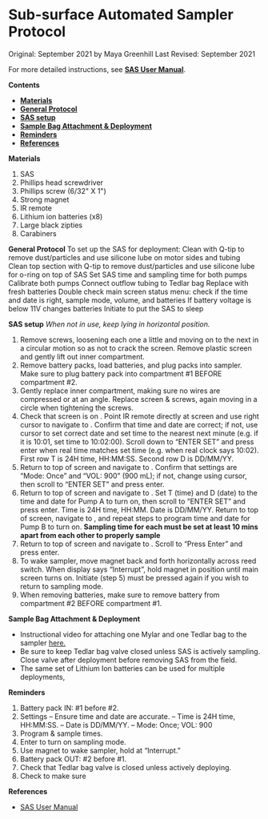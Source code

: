 # Sub-surface Automated Sampler Protocol

Original: September 2021 by Maya Greenhill
Last Revised: September 2021

For more detailed instructions, see [**SAS User Manual**](https://github.com/SilbigerLab/Protocols/blob/master/Environmental_Parameter_Protocols/Protocols/SAS_User_Manual.pdf).

**Contents**
- [**Materials**](#Materials) 
- [**General Protocol**](#GeneralProtocol) 
- [**SAS setup**](#SASsetup)
- [**Sample Bag Attachment & Deployment**](#SampleBagAttachment)
- [**Reminders**](#Reminders)
- [**References**](#References)


<a name="Materials"></a> **Materials**

1. SAS
1. Phillips head screwdriver 
1. Phillips screw (6/32" X 1")
1. Strong magnet
1. IR remote
1. Lithium ion batteries (x8)
1. Large black zipties
1. Carabiners


<a name="GeneralProtocol"></a> **General Protocol** 
To set up the SAS for deployment:
Clean with Q-tip to remove dust/particles and use silicone lube on motor sides and tubing
Clean top section with Q-tip to remove dust/particles and use silicone lube for o-ring on top of SAS
Set SAS time and sampling time for both pumps
Calibrate both pumps
Connect outflow tubing to Tedlar bag
Replace with fresh batteries
Double check main screen status menu: check if the time and date is right, sample mode, volume, and batteries
If battery voltage is below 11V changes batteries
Initiate to put the SAS to sleep

  
<a name="SASsetup"></a> **SAS setup** 
*When not in use, keep lying in horizontal position.* 
1. Remove screws, loosening each one a little and moving on to the next in a circular motion so as not to crack the screen. Remove plastic screen and gently lift out inner compartment. 
2. Remove battery packs, load batteries, and plug packs into sampler. Make sure to plug battery pack into compartment #1 BEFORE compartment #2. 
3. Gently replace inner compartment, making sure no wires are compressed or at an angle. Replace screen & screws, again moving in a circle when tightening the screws.
5. Check that screen is on <STATUS MENU>. Point IR remote directly at screen and use right cursor to navigate to <TIME SET>. Confirm that time and date are correct; if not, use cursor to set correct date and set time to the nearest next minute (e.g. if it is 10:01, set time to 10:02:00). Scroll down to “ENTER SET” and press enter when real time matches set time (e.g. when real clock says 10:02). First row T is 24H time, HH:MM:SS. Second row D is DD/MM/YY. 
6. Return to top of <TIME SET> screen and navigate to <SETTINGS>. Confirm that settings are “Mode: Once” and “VOL: 900” (900 mL); if not, change using cursor, then scroll to “ENTER SET” and press enter.
7. Return to top of <SETTINGS> screen and navigate to <PUMP A>. Set T (time) and D (date) to the time and date for Pump A to turn on, then scroll to “ENTER SET” and press enter. Time is 24H time, HH:MM. Date is DD/MM/YY. Return to top of <PUMP A> screen, navigate to <PUMP B>, and repeat steps to program time and date for Pump B to turn on. **Sampling time for each must be set at least 10 mins apart from each other to properly sample**
8. Return to top of <PUMP B> screen and navigate to <INITIATE>. Scroll to “Press Enter” and press enter. 
9. To wake sampler, move magnet back and forth horizontally across reed switch. When display says “Interrupt”, hold magnet in position until main screen turns on. Initiate (step 5) must be pressed again if you wish to return to sampling mode.
10. When removing batteries, make sure to remove battery from compartment #2 BEFORE compartment #1. 

 
<a name="SampleBagAttachment"></a> **Sample Bag Attachment & Deployment**
 
* Instructional video for attaching one Mylar and one Tedlar bag to the sampler [here.](https://youtu.be/R16RRaiNpqU) 
* Be sure to keep Tedlar bag valve closed unless SAS is actively sampling. Close valve after deployment before removing SAS from the field. 
* The same set of Lithium Ion batteries can be used for multiple deployments, 

<a name="Reminders"></a> **Reminders** 

1. Battery pack IN: #1 before #2.
1. Settings
 – Ensure <TIME SET> time and date are accurate. 
 – Time is 24H time, HH:MM:SS.
 – Date is DD/MM/YY.
 – Mode: Once; VOL: 900
1. Program <PUMP A> & <PUMP B> sample times.
1. Enter <INITIATE> to turn on sampling mode.
1. Use magnet to wake sampler, hold at “Interrupt.”
1. Battery pack OUT: #2 before #1. 
1. Check that Tedlar bag valve is closed unless actively deploying.
1. Check to make sure
 
<a name="References"></a> **References** 
 
 * [SAS User Manual](https://github.com/SilbigerLab/Protocols/blob/master/Environmental_Parameter_Protocols/Protocols/SAS_User_Manual.pdf)
